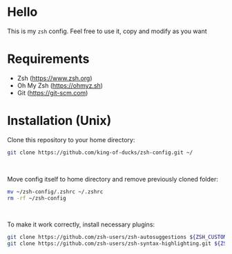 # Hello
This is my `zsh` config. Feel free to use it, copy and modify as you want

# Requirements 
* Zsh (https://www.zsh.org)
* Oh My Zsh (https://ohmyz.sh)
* Git (https://git-scm.com)

# Installation (Unix)
Clone this repository to your home directory:
```bash
git clone https://github.com/king-of-ducks/zsh-config.git ~/
```
<br>

Move config itself to home directory and remove previously cloned folder:
```bash
mv ~/zsh-config/.zshrc ~/.zshrc
rm -rf ~/zsh-config
```
<br>

To make it work correctly, install necessary plugins:
```bash
git clone https://github.com/zsh-users/zsh-autosuggestions ${ZSH_CUSTOM:-~/.oh-my-zsh/custom}/plugins/zsh-autosuggestions
git clone https://github.com/zsh-users/zsh-syntax-highlighting.git ${ZSH_CUSTOM:-~/.oh-my-zsh/custom}/plugins/zsh-syntax-highlighting
```
